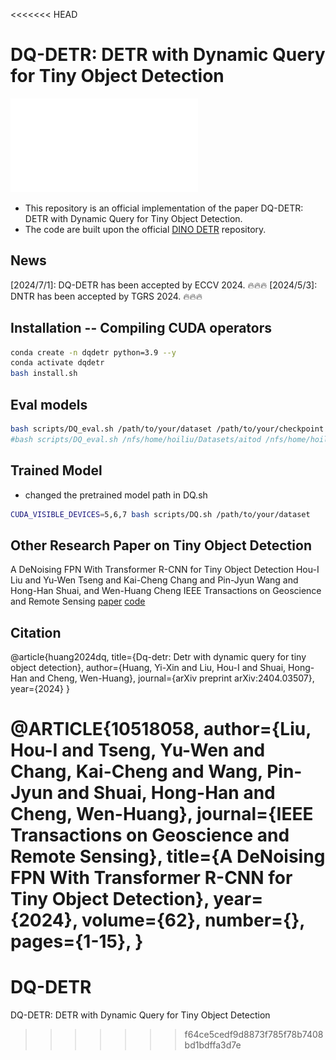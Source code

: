 <<<<<<< HEAD
# DQ-DETR: DETR with Dynamic Query for Tiny Object Detection

![method](./figure/model_final_V4.pdf)

* This repository is an official implementation of the paper DQ-DETR: DETR with Dynamic Query for Tiny Object Detection.
* The code are built upon the official [DINO DETR](https://github.com/IDEA-Research/DINO) repository.

## News
[2024/7/1]: DQ-DETR has been accepted by ECCV 2024. 🔥🔥🔥
[2024/5/3]: DNTR has been accepted by TGRS 2024. 🔥🔥🔥



## Installation -- Compiling CUDA operators
```sh
conda create -n dqdetr python=3.9 --y
conda activate dqdetr
bash install.sh
```

## Eval models
```sh
bash scripts/DQ_eval.sh /path/to/your/dataset /path/to/your/checkpoint
#bash scripts/DQ_eval.sh /nfs/home/hoiliu/Datasets/aitod /nfs/home/hoiliu/dqdetr/weights/dqdetr_best305.pth
```

## Trained Model
* changed the pretrained model path in DQ.sh
```sh
CUDA_VISIBLE_DEVICES=5,6,7 bash scripts/DQ.sh /path/to/your/dataset
```

## Other Research Paper on Tiny Object Detection 
A DeNoising FPN With Transformer R-CNN for Tiny Object Detection
Hou-I Liu and Yu-Wen Tseng and Kai-Cheng Chang and Pin-Jyun Wang and Hong-Han Shuai, and Wen-Huang Cheng 
IEEE Transactions on Geoscience and Remote Sensing
[paper](https://arxiv.org/abs/2406.05755) [code](https://github.com/hoiliu-0801/DNTR) 

## Citation
@article{huang2024dq,
  title={Dq-detr: Detr with dynamic query for tiny object detection},
  author={Huang, Yi-Xin and Liu, Hou-I and Shuai, Hong-Han and Cheng, Wen-Huang},
  journal={arXiv preprint arXiv:2404.03507},
  year={2024}
}

@ARTICLE{10518058,
  author={Liu, Hou-I and Tseng, Yu-Wen and Chang, Kai-Cheng and Wang, Pin-Jyun and Shuai, Hong-Han and Cheng, Wen-Huang},
  journal={IEEE Transactions on Geoscience and Remote Sensing}, 
  title={A DeNoising FPN With Transformer R-CNN for Tiny Object Detection}, 
  year={2024},
  volume={62},
  number={},
  pages={1-15},
}
=======
# DQ-DETR
DQ-DETR: DETR with Dynamic Query for Tiny Object Detection
>>>>>>> f64ce5cedf9d8873f785f78b7408bd1bdffa3d7e
